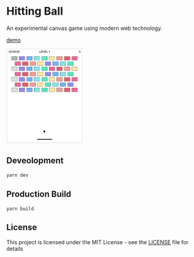 # Hitting Ball
An experimental canvas game using modern web technology.

[demo](http://kmsheng.github.io/hitting-ball)

<img src="files/hitting-ball.gif" width="200" />

## Deveolopment
```shell
yarn dev
```

## Production Build
```shell
yarn build
```

## License
This project is licensed under the MIT License - see the [LICENSE](LICENSE) file for details
